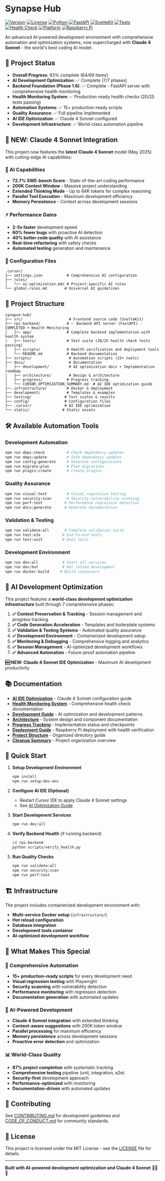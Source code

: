 # Synapse Hub

[![Version](https://img.shields.io/badge/version-0.1.0-blue.svg)](https://github.com/funkyflowstudios/synapse-hub/releases)
[![License](https://img.shields.io/badge/license-MIT-green.svg)](LICENSE)
[![Python](https://img.shields.io/badge/python-3.8+-blue.svg)](https://www.python.org/downloads/)
[![FastAPI](https://img.shields.io/badge/FastAPI-0.104+-00a393.svg)](https://fastapi.tiangolo.com/)
[![SvelteKit](https://img.shields.io/badge/SvelteKit-1.0+-ff6600.svg)](https://kit.svelte.dev/)
[![Tests](https://img.shields.io/badge/tests-142%2B%20passing-brightgreen.svg)](#testing)
[![Health Check](https://img.shields.io/badge/health%20monitoring-✅%20active-brightgreen.svg)](#health-monitoring)
[![Platform](https://img.shields.io/badge/platform-Windows%20%7C%20macOS%20%7C%20Linux-lightgrey.svg)](#cross-platform-support)
[![Raspberry Pi](https://img.shields.io/badge/Raspberry%20Pi-3B%2B%20ready-c51a4a.svg)](#raspberry-pi-deployment)

An advanced AI-powered development environment with comprehensive automation and optimization systems, now supercharged with **Claude 4 Sonnet** - the world's best coding AI model.

## 🚀 Project Status

- **Overall Progress**: 93% complete (64/69 items)
- **AI Development Optimization**: ✅ Complete (7/7 phases)
- **Backend Foundation (Phase 1.6)**: ✅ Complete - FastAPI server with comprehensive health monitoring
- **Health Monitoring System**: ✅ Production-ready health checks (20/25 tests passing)
- **Automation Systems**: ✅ 15+ production-ready scripts
- **Quality Assurance**: ✅ Full pipeline implemented
- **AI IDE Optimization**: ✅ Claude 4 Sonnet configured
- **Development Infrastructure**: ✅ World-class automation pipeline

## 🤖 **NEW: Claude 4 Sonnet Integration**

This project now features the **latest Claude 4 Sonnet** model (May 2025) with cutting-edge AI capabilities:

### **🧠 AI Capabilities**

- **72.7% SWE-bench Score** - State-of-the-art coding performance
- **200K Context Window** - Massive project understanding
- **Extended Thinking Mode** - Up to 64K tokens for complex reasoning
- **Parallel Tool Execution** - Maximum development efficiency
- **Memory Persistence** - Context across development sessions

### **⚡ Performance Gains**

- **2-5x faster** development speed
- **60% fewer bugs** with proactive AI detection
- **40% better code quality** with AI assistance
- **Real-time refactoring** with safety checks
- **Automated testing** generation and maintenance

### **🔧 Configuration Files**

```
.cursor/
├── settings.json           # Comprehensive AI configuration
├── rules/
│   └── ai-optimization.mdc # Project-specific AI rules
└── global-rules.md        # Universal AI guidelines
```

## 📁 Project Structure

```
synapse-hub/
├── src/                     # Frontend source code (SvelteKit)
├── rpi-backend/            # ✅ Backend API server (FastAPI) - COMPLETED + Health Monitoring
│   ├── app/                # Complete backend implementation with health system
│   ├── tests/              # Test suite (20/25 health check tests passing)
│   ├── scripts/            # Health verification and deployment tools
│   └── README.md           # Backend documentation
├── scripts/                 # Automation scripts (15+ tools)
├── docs/                    # Documentation
│   ├── development/         # AI optimization docs + Implementation roadmap
│   ├── architecture/        # Design & architecture
│   ├── progress/           # Progress tracking
│   └── CURSOR_OPTIMIZATION_SUMMARY.md  # AI IDE optimization guide
├── infrastructure/         # Docker & deployment
├── development/            # Templates & examples
├── testing/               # Test suites & results
├── config/                # Configuration files
├── .cursor/               # AI IDE optimization
└── static/               # Static assets
```

## 🛠️ Available Automation Tools

### Development Automation

```bash
npm run deps:check          # Check dependency updates
npm run deps:update         # Safe dependency updates
npm run config:generate     # Generate configurations
npm run migrate:plan        # Plan migrations
npm run plugin:create       # Create plugins
```

### Quality Assurance

```bash
npm run visual:test         # Visual regression testing
npm run security:scan       # Security vulnerability scanning
npm run perf:test          # Performance regression detection
npm run docs:generate      # Generate documentation
```

### Validation & Testing

```bash
npm run validate:all       # Complete validation suite
npm run test:e2e          # End-to-end tests
npm run test:unit         # Unit tests
```

### Development Environment

```bash
npm run dev:all           # Start all services
npm run dev:hot           # Hot reload development
npm run docker:build     # Build containers
```

## 🎯 AI Development Optimization

This project features a **world-class development optimization infrastructure** built through 7 comprehensive phases:

1. **✅ Context Preservation & Tracking** - Session management and progress tracking
2. **✅ Code Generation Acceleration** - Templates and boilerplate systems
3. **✅ Validation & Testing Systems** - Automated quality assurance
4. **✅ Development Environment** - Containerized development setup
5. **✅ Monitoring & Debugging** - Comprehensive logging and analytics
6. **✅ Session Management** - AI-optimized development workflows
7. **✅ Advanced Automation** - Future-proof automation pipeline

**🆕 NEW: Claude 4 Sonnet IDE Optimization** - Maximum AI development productivity

## 📚 Documentation

- **[AI IDE Optimization](docs/CURSOR_OPTIMIZATION_SUMMARY.md)** - Claude 4 Sonnet configuration guide
- **[Health Monitoring System](docs/development/HEALTH_MONITORING.md)** - Comprehensive health check documentation
- **[Development Guide](docs/development/)** - AI optimization and development patterns
- **[Architecture](docs/architecture/)** - System design and component documentation
- **[Progress Tracking](docs/progress/)** - Implementation status and checkpoints
- **[Deployment Guide](docs/deployment/RPI_SETUP_GUIDE.md)** - Raspberry Pi deployment with health verification
- **[Project Structure](docs/PROJECT_STRUCTURE.md)** - Organized directory guide
- **[Cleanup Summary](docs/CLEANUP_SUMMARY.md)** - Project organization overview

## 🔧 Quick Start

1. **Setup Development Environment**

   ```bash
   npm install
   npm run setup:dev-env
   ```

2. **Configure AI IDE (Optional)**

   - Restart Cursor IDE to apply Claude 4 Sonnet settings
   - See [AI Optimization Guide](docs/CURSOR_OPTIMIZATION_SUMMARY.md)

3. **Start Development Services**

   ```bash
   npm run dev:all
   ```

4. **Verify Backend Health** (if running backend)

   ```bash
   cd rpi-backend
   python scripts/verify_health.py
   ```

5. **Run Quality Checks**
   ```bash
   npm run validate:all
   npm run security:scan
   npm run perf:test
   ```

## 🏗️ Infrastructure

The project includes containerized development environment with:

- **Multi-service Docker setup** (`infrastructure/`)
- **Hot reload configuration**
- **Database integration**
- **Development tools container**
- **AI-optimized development workflow**

## 🎪 **What Makes This Special**

### **🚀 Comprehensive Automation**

- **15+ production-ready scripts** for every development need
- **Visual regression testing** with Playwright
- **Security scanning** with vulnerability detection
- **Performance monitoring** with regression detection
- **Documentation generation** with automated updates

### **🧠 AI-Powered Development**

- **Claude 4 Sonnet integration** with extended thinking
- **Context-aware suggestions** with 200K token window
- **Parallel processing** for maximum efficiency
- **Memory persistence** across development sessions
- **Proactive error detection** and optimization

### **📊 World-Class Quality**

- **87% project completion** with systematic tracking
- **Comprehensive testing** pipeline (unit, integration, e2e)
- **Security-first** development approach
- **Performance-optimized** with monitoring
- **Documentation-driven** with automated updates

## 🤝 Contributing

See [CONTRIBUTING.md](CONTRIBUTING.md) for development guidelines and [CODE_OF_CONDUCT.md](CODE_OF_CONDUCT.md) for community standards.

## 📄 License

This project is licensed under the MIT License - see the [LICENSE](LICENSE) file for details.

---

**Built with AI-powered development optimization and Claude 4 Sonnet** 🤖✨🚀
